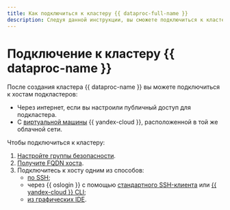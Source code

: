 ```yaml
---
title: Как подключиться к кластеру {{ dataproc-full-name }}
description: Следуя данной инструкции, вы сможете подключиться к кластеру {{ dataproc-name }}.
---
```


# Подключение к кластеру {{ dataproc-name }}

После создания кластера {{ dataproc-name }} вы можете подключиться к хостам подкластеров:

* Через интернет, если вы настроили публичный доступ для подкластера.
* С [виртуальной машины](../../compute/operations/vm-create/create-linux-vm.md) {{ yandex-cloud }}, расположенной в той же облачной сети.

Чтобы подключиться к кластеру:

1. [Настройте группы безопасности](security-groups.md).
1. [Получите FQDN хоста](fqdn.md).
1. Подключитесь к хосту одним из способов:
    * [по SSH](connect-ssh.md);
    * через {{ oslogin }} с помощью [стандартного SSH-клиента](connect-oslogin.md#os-login-ssh) или [{{ yandex-cloud }} CLI](connect-oslogin.md#os-login-cli);
    * [из графических IDE](connect-ide.md).
